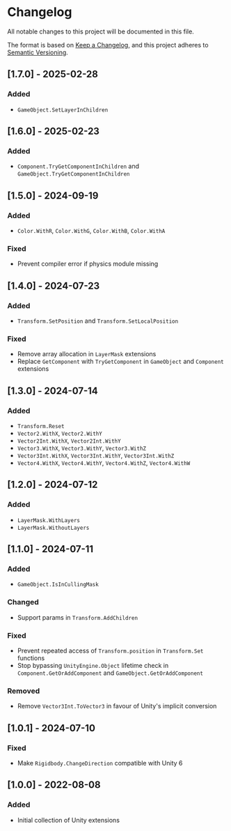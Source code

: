 # Changelog

All notable changes to this project will be documented in this file.

The format is based on [Keep a Changelog](https://keepachangelog.com/en/1.1.0/),
and this project adheres to [Semantic Versioning](https://semver.org/spec/v2.0.0.html).

## [1.7.0] - 2025-02-28

### Added

- `GameObject.SetLayerInChildren`

## [1.6.0] - 2025-02-23

### Added

- `Component.TryGetComponentInChildren` and
  `GameObject.TryGetComponentInChildren`

## [1.5.0] - 2024-09-19

### Added

- `Color.WithR`, `Color.WithG`, `Color.WithB`, `Color.WithA`

### Fixed

- Prevent compiler error if physics module missing

## [1.4.0] - 2024-07-23

### Added

- `Transform.SetPosition` and `Transform.SetLocalPosition`

### Fixed

- Remove array allocation in `LayerMask` extensions
- Replace `GetComponent` with `TryGetComponent` in `GameObject` and `Component`
  extensions

## [1.3.0] - 2024-07-14

### Added

- `Transform.Reset`
- `Vector2.WithX`, `Vector2.WithY`
- `Vector2Int.WithX`, `Vector2Int.WithY`
- `Vector3.WithX`, `Vector3.WithY`, `Vector3.WithZ`
- `Vector3Int.WithX`, `Vector3Int.WithY`, `Vector3Int.WithZ`
- `Vector4.WithX`, `Vector4.WithY`, `Vector4.WithZ`, `Vector4.WithW`

## [1.2.0] - 2024-07-12

### Added

- `LayerMask.WithLayers`
- `LayerMask.WithoutLayers`

## [1.1.0] - 2024-07-11

### Added

- `GameObject.IsInCullingMask`

### Changed

- Support params in `Transform.AddChildren`

### Fixed

- Prevent repeated access of `Transform.position` in `Transform.Set` functions
- Stop bypassing `UnityEngine.Object` lifetime check in
    `Component.GetOrAddComponent` and `GameObject.GetOrAddComponent`

### Removed

- Remove `Vector3Int.ToVector3` in favour of Unity's implicit conversion

## [1.0.1] - 2024-07-10

### Fixed

- Make `Rigidbody.ChangeDirection` compatible with Unity 6

## [1.0.0] - 2022-08-08

### Added

- Initial collection of Unity extensions
